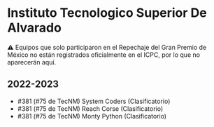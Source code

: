 # Instituto Tecnologico Superior De Alvarado

:warning: Equipos que solo participaron en el Repechaje del Gran Premio de México no están registrados oficialmente en el ICPC, por lo que no aparecerán aquí.

## 2022-2023

- #381 (#75 de TecNM) System Coders (Clasificatorio)
- #381 (#75 de TecNM) Reach Corse (Clasificatorio)
- #381 (#75 de TecNM) Monty Python (Clasificatorio)



